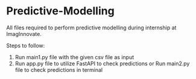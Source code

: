 # Predictive-Modelling
All files required to perform predictive modelling during internship at ImagInnovate.

Steps to follow:
1) Run main1.py file with the given csv file as input
2) Run app.py file to utilize FastAPI to check predictions or Run main2.py file to check predictions in terminal
